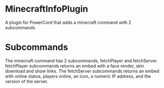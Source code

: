 # MinecraftInfoPlugin
A plugin for PowerCord that adds a minecraft command with 2 subcommands.

# Subcommands
The minecraft command has 2 subcommands, fetchPlayer and fetchServer. fetchPlayer subcommands returns an embed with a face render, skin download and show links.
The fetchServer subcommands returns an embed with online status, players online, an icon, a numeric IP address, and the version of the server.
